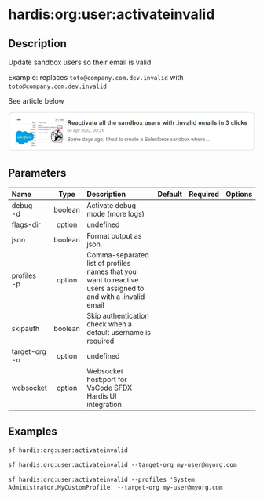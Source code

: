 <!-- This file has been generated with command 'sf hardis:doc:plugin:generate'. Please do not update it manually or it may be overwritten -->
# hardis:org:user:activateinvalid

## Description

Update sandbox users so their email is valid

  Example: replaces `toto@company.com.dev.invalid` with `toto@company.com.dev.invalid`

See article below

[![Reactivate all the sandbox users with .invalid emails in 3 clicks](https://github.com/hardisgroupcom/sfdx-hardis/raw/main/docs/assets/images/article-invalid-email.jpg)](https://nicolas.vuillamy.fr/reactivate-all-the-sandbox-users-with-invalid-emails-in-3-clicks-2265af4e3a3d)


## Parameters

| Name              |  Type   | Description                                                                                                  | Default | Required | Options |
|:------------------|:-------:|:-------------------------------------------------------------------------------------------------------------|:-------:|:--------:|:-------:|
| debug<br/>-d      | boolean | Activate debug mode (more logs)                                                                              |         |          |         |
| flags-dir         | option  | undefined                                                                                                    |         |          |         |
| json              | boolean | Format output as json.                                                                                       |         |          |         |
| profiles<br/>-p   | option  | Comma-separated list of profiles names that you want to reactive users assigned to and with a .invalid email |         |          |         |
| skipauth          | boolean | Skip authentication check when a default username is required                                                |         |          |         |
| target-org<br/>-o | option  | undefined                                                                                                    |         |          |         |
| websocket         | option  | Websocket host:port for VsCode SFDX Hardis UI integration                                                    |         |          |         |

## Examples

```shell
sf hardis:org:user:activateinvalid
```

```shell
sf hardis:org:user:activateinvalid --target-org my-user@myorg.com
```

```shell
sf hardis:org:user:activateinvalid --profiles 'System Administrator,MyCustomProfile' --target-org my-user@myorg.com
```


